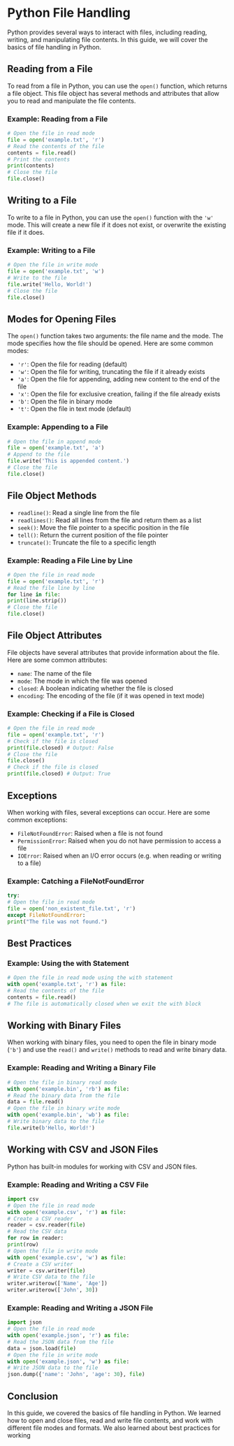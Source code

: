 **Python File Handling**
=======================
Python provides several ways to interact with files, including reading, writing, and manipulating file contents. In this guide, we will cover the basics of file handling in Python.

**Reading from a File**
----------------------
To read from a file in Python, you can use the `open()` function, which returns a file object. This file object has several methods and attributes that allow you to read and manipulate the file contents.
### Example: Reading from a File
```python
# Open the file in read mode
file = open('example.txt', 'r')
# Read the contents of the file
contents = file.read()
# Print the contents
print(contents)
# Close the file
file.close()
```
**Writing to a File**
---------------------
To write to a file in Python, you can use the `open()` function with the `'w'` mode. This will create a new file if it does not exist, or overwrite the existing file if it does.
### Example: Writing to a File
```python
# Open the file in write mode
file = open('example.txt', 'w')
# Write to the file
file.write('Hello, World!')
# Close the file
file.close()
```
**Modes for Opening Files**
---------------------------
The `open()` function takes two arguments: the file name and the mode. The mode specifies how the file should be opened. Here are some common modes:
* `'r'`: Open the file for reading (default)
* `'w'`: Open the file for writing, truncating the file if it already exists
* `'a'`: Open the file for appending, adding new content to the end of the file
* `'x'`: Open the file for exclusive creation, failing if the file already exists
* `'b'`: Open the file in binary mode
* `'t'`: Open the file in text mode (default)
### Example: Appending to a File
```python
# Open the file in append mode
file = open('example.txt', 'a')
# Append to the file
file.write('This is appended content.')
# Close the file
file.close()
```
**File Object Methods**
------------------------
* `readline()`: Read a single line from the file
* `readlines()`: Read all lines from the file and return them as a list
* `seek()`: Move the file pointer to a specific position in the file
* `tell()`: Return the current position of the file pointer
* `truncate()`: Truncate the file to a specific length
### Example: Reading a File Line by Line
```python
# Open the file in read mode
file = open('example.txt', 'r')
# Read the file line by line
for line in file:
print(line.strip())
# Close the file
file.close()
```
**File Object Attributes**
---------------------------
File objects have several attributes that provide information about the file. Here are some common attributes:
* `name`: The name of the file
* `mode`: The mode in which the file was opened
* `closed`: A boolean indicating whether the file is closed
* `encoding`: The encoding of the file (if it was opened in text mode)
### Example: Checking if a File is Closed
```python
# Open the file in read mode
file = open('example.txt', 'r')
# Check if the file is closed
print(file.closed) # Output: False
# Close the file
file.close()
# Check if the file is closed
print(file.closed) # Output: True
```
**Exceptions**
--------------
When working with files, several exceptions can occur. Here are some common exceptions:
* `FileNotFoundError`: Raised when a file is not found
* `PermissionError`: Raised when you do not have permission to access a file
* `IOError`: Raised when an I/O error occurs (e.g. when reading or writing to a file)
### Example: Catching a FileNotFoundError
```python
try:
# Open the file in read mode
file = open('non_existent_file.txt', 'r')
except FileNotFoundError:
print("The file was not found.")
```

**Best Practices**
------------------
### Example: Using the with Statement
```python
# Open the file in read mode using the with statement
with open('example.txt', 'r') as file:
# Read the contents of the file
contents = file.read()
# The file is automatically closed when we exit the with block
```
**Working with Binary Files**
---------------------------
When working with binary files, you need to open the file in binary mode (`'b'`) and use the `read()` and `write()` methods to read and write binary data.
### Example: Reading and Writing a Binary File
```python
# Open the file in binary read mode
with open('example.bin', 'rb') as file:
# Read the binary data from the file
data = file.read()
# Open the file in binary write mode
with open('example.bin', 'wb') as file:
# Write binary data to the file
file.write(b'Hello, World!')
```
**Working with CSV and JSON Files**
---------------------------------
Python has built-in modules for working with CSV and JSON files.
### Example: Reading and Writing a CSV File
```python
import csv
# Open the file in read mode
with open('example.csv', 'r') as file:
# Create a CSV reader
reader = csv.reader(file)
# Read the CSV data
for row in reader:
print(row)
# Open the file in write mode
with open('example.csv', 'w') as file:
# Create a CSV writer
writer = csv.writer(file)
# Write CSV data to the file
writer.writerow(['Name', 'Age'])
writer.writerow(['John', 30])
```
### Example: Reading and Writing a JSON File
```python
import json
# Open the file in read mode
with open('example.json', 'r') as file:
# Read the JSON data from the file
data = json.load(file)
# Open the file in write mode
with open('example.json', 'w') as file:
# Write JSON data to the file
json.dump({'name': 'John', 'age': 30}, file)
```
**Conclusion**
----------
In this guide, we covered the basics of file handling in Python. We learned how to open and close files, read and write file contents, and work with different file modes and formats. We also learned about best practices for working